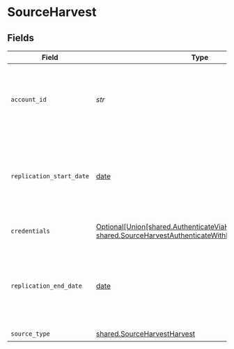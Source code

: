 # SourceHarvest


## Fields

| Field                                                                                                                                                                       | Type                                                                                                                                                                        | Required                                                                                                                                                                    | Description                                                                                                                                                                 | Example                                                                                                                                                                     |
| --------------------------------------------------------------------------------------------------------------------------------------------------------------------------- | --------------------------------------------------------------------------------------------------------------------------------------------------------------------------- | --------------------------------------------------------------------------------------------------------------------------------------------------------------------------- | --------------------------------------------------------------------------------------------------------------------------------------------------------------------------- | --------------------------------------------------------------------------------------------------------------------------------------------------------------------------- |
| `account_id`                                                                                                                                                                | *str*                                                                                                                                                                       | :heavy_check_mark:                                                                                                                                                          | Harvest account ID. Required for all Harvest requests in pair with Personal Access Token                                                                                    |                                                                                                                                                                             |
| `replication_start_date`                                                                                                                                                    | [date](https://docs.python.org/3/library/datetime.html#date-objects)                                                                                                        | :heavy_check_mark:                                                                                                                                                          | UTC date and time in the format 2017-01-25T00:00:00Z. Any data before this date will not be replicated.                                                                     | 2017-01-25T00:00:00Z                                                                                                                                                        |
| `credentials`                                                                                                                                                               | [Optional[Union[shared.AuthenticateViaHarvestOAuth, shared.SourceHarvestAuthenticateWithPersonalAccessToken]]](../../models/shared/sourceharvestauthenticationmechanism.md) | :heavy_minus_sign:                                                                                                                                                          | Choose how to authenticate to Harvest.                                                                                                                                      |                                                                                                                                                                             |
| `replication_end_date`                                                                                                                                                      | [date](https://docs.python.org/3/library/datetime.html#date-objects)                                                                                                        | :heavy_minus_sign:                                                                                                                                                          | UTC date and time in the format 2017-01-25T00:00:00Z. Any data after this date will not be replicated.                                                                      | 2017-01-25T00:00:00Z                                                                                                                                                        |
| `source_type`                                                                                                                                                               | [shared.SourceHarvestHarvest](../../models/shared/sourceharvestharvest.md)                                                                                                  | :heavy_check_mark:                                                                                                                                                          | N/A                                                                                                                                                                         |                                                                                                                                                                             |